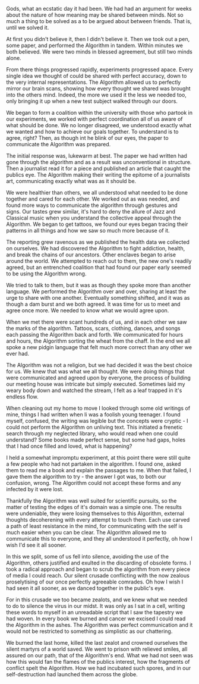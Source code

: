 Gods, what an ecstatic day it had been. We had had an argument for weeks about the nature of how meaning may be shared between minds. Not so much a thing to be solved as a to be argued about between friends. That is, until we solved it. 

At first you didn't believe it, then I didn't believe it. Then we took out a pen, some paper, and performed the Algorithm in tandem. Within minutes we both believed. We were two minds in blessed agreement, but still two minds alone. 

From there things progressed rapidly, experiments progressed apace. Every single idea we thought of could be shared with perfect accuracy, down to the very internal representations. The Algorithm allowed us to perfectly mirror our brain scans, showing how every thought we shared was brought into the others mind. Indeed, the more we used it the less we needed too, only bringing it up when a new test subject walked through our doors.

We began to form a coalition within the university with those who partook in our experiments, we worked with perfect coordination all of us aware of what should be done. We no longer disagreed, we understood exactly what we wanted and how to achieve our goals together. To understand is to agree, right? Then, as though int he blink of our eyes, the paper to communicate the Algorithm was prepared.

The initial response was, lukewarm at best. The paper we had written had gone through the algorithm and as a result was unconventional in structure. Then a journalist read it for a piece and published an article that caught the publics eye. The Algorithm making their writing the epitome of a journalists art, communicating exactly what was as it should be.

We were healthier than others, we all understood what needed to be done together and cared for each other. We worked out as was needed, and found more ways to communicate the algorithm through gestures and signs. Our tastes grew similar, it's hard to deny the allure of Jazz and Classical music when you understand the collective appeal through the Algorithm. We began to get tattoos, we found our eyes began tracing their patterns in all things and how we saw so much more because of it.

The reporting grew ravenous as we published the health data we collected on ourselves. We had discovered the Algorithm to fight addiction, health, and break the chains of our ancestors. Other enclaves began to arise around the world. We attempted to reach out to them, the new one's readily agreed, but an entrenched coalition that had found our paper early seemed to be using the Algorithm wrong. 

We tried to talk to them, but it was as though they spoke more than another language. We performed the Algorithm over and over, sharing at least the urge to share with one another. Eventually something shifted, and it was as though a dam burst and we both agreed. It was time for us to meet and agree once more. We needed to know what we would agree upon.

When we met there were scant hundreds of us, and in each other we saw the marks of the algorithm. Tattoos, scars, clothing, dances, and songs each passing the Algorithm back and forth. We communicated for hours and hours, the Algorithm sorting the wheat from the chaff. In the end we all spoke a new pidgin language that felt much more correct than any other we ever had.

The Algorithm was not a religion, but we had decided it was the best choice for us. We knew that was what we all thought. We were doing things that were communicated and agreed upon by everyone, the process of building our meeting house was intricate but simply executed. Sometimes laid my weary body down and watched the stream, I felt as a leaf trapped in it's endless flow. 

When cleaning out my home to move I looked through some old writings of mine, things I had written when Ii was a foolish young teenager. I found myself, confused, the writing was legible but the concepts were cryptic - I could not perform the Algorithm on unliving text. This initiated a frenetic search through my neglected library, who would read when one could understand? Some books made perfect sense, but some had gaps, holes that I had once filled and loved, what is happening?

I held a somewhat impromptu experiment, at this point there were still quite a few people who had not partaken in the algorithm. I found one, asked them to read me a book and explain the passages to me. When that failed, I gave them the algorithm to try - the answer I got was, to both our confusion, wrong. The Algorithm could not accept these forms and any infected by it were lost.

Thankfully the Algorithm was well suited for scientific pursuits, so the matter of testing the edges of it's domain was a simple one. The results were undeniable, they were losing themselves to this Algorithm, external thoughts decoherening with every attempt to touch them. Each use carved a path of least resistance in the mind, for communicating with the self is much easier when you can be clear. The Algorithm allowed me to communicate this to everyone, and they all understood it perfectly, oh how I wish I'd see it all sooner.

In this we split, some of us fell into silence, avoiding the use of the Algorithm, others justified and exulted in the discarding of obsolete forms. I took a radical approach and began to scrub the algorithm from every piece of media I could reach. Our silent crusade conflicting with the now zealous proselytising of our once perfectly agreeable comrades. Oh how I wish I had seen it all sooner, as we danced together in the public's eye.

For in this crusade we too became zealots, and we knew what we needed to do to silence the virus in our midst. It was only as I sat in a cell, writing these words to myself in an unreadable script that I saw the tapestry we had woven. In every book we burned and cancer we excised I could read the Algorithm in the ashes. The Algorithm was perfect communication and it would not be restricted to something as simplistic as our chattering.

We burned the last home, killed the last zealot and crowned ourselves the silent martyrs of a world saved. We went to prison with relieved smiles, all assured on our path, that of the Algorithm's end. What we had not seen was how this would fan the flames of the publics interest, how the fragments of conflict spelt the Algorithm. How we had incubated such spores, and in our self-destruction had launched them across the globe.